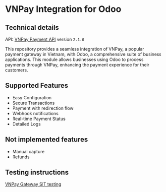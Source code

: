 # VNPay Integration for Odoo

## Technical details

API: [VNPay Payment API](https://sandbox.vnpayment.vn/apis/docs/thanh-toan-pay/pay.html/)
version `2.1.0`

This repository provides a seamless integration of VNPay, a popular payment gateway in Vietnam, with Odoo, a comprehensive suite of business applications. This module allows businesses using Odoo to process payments through VNPay, enhancing the payment experience for their customers.

## Supported Features
- Easy Configuration
- Secure Transactions
- Payment with redirection flow
- Webhook notifications
- Real-time Payment Status
- Detailed Logs

## Not implemented features

- Manual capture
- Refunds

## Testing instructions

[VNPay Gateway SIT testing](https://sandbox.vnpayment.vn/vnpaygw-sit-testing/order)
